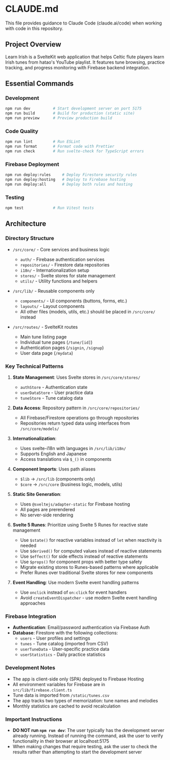 # CLAUDE.md

This file provides guidance to Claude Code (claude.ai/code) when working with code in this repository.

## Project Overview

Learn Irish is a SvelteKit web application that helps Celtic flute players learn Irish tunes from hatao's YouTube playlist. It features tune browsing, practice tracking, and progress monitoring with Firebase backend integration.

## Essential Commands

### Development

```bash
npm run dev          # Start development server on port 5175
npm run build        # Build for production (static site)
npm run preview      # Preview production build
```

### Code Quality

```bash
npm run lint         # Run ESLint
npm run format       # Format code with Prettier
npm run check        # Run svelte-check for TypeScript errors
```

### Firebase Deployment

```bash
npm run deploy:rules     # Deploy Firestore security rules
npm run deploy:hosting   # Deploy to Firebase hosting
npm run deploy:all       # Deploy both rules and hosting
```

### Testing

```bash
npm test             # Run Vitest tests
```

## Architecture

### Directory Structure

- `/src/core/` - Core services and business logic
  - `auth/` - Firebase authentication services
  - `repositories/` - Firestore data repositories
  - `i18n/` - Internationalization setup
  - `stores/` - Svelte stores for state management
  - `utils/` - Utility functions and helpers

- `/src/lib/` - Reusable components only
  - `components/` - UI components (buttons, forms, etc.)
  - `layouts/` - Layout components
  - All other files (models, utils, etc.) should be placed in `/src/core/` instead

- `/src/routes/` - SvelteKit routes
  - Main tune listing page
  - Individual tune pages (`/tune/[id]`)
  - Authentication pages (`/signin`, `/signup`)
  - User data page (`/mydata`)

### Key Technical Patterns

1. **State Management**: Uses Svelte stores in `/src/core/stores/`
   - `authStore` - Authentication state
   - `userDataStore` - User practice data
   - `tuneStore` - Tune catalog data

2. **Data Access**: Repository pattern in `/src/core/repositories/`
   - All Firebase/Firestore operations go through repositories
   - Repositories return typed data using interfaces from `/src/core/models/`

3. **Internationalization**:
   - Uses svelte-i18n with languages in `/src/lib/i18n/`
   - Supports English and Japanese
   - Access translations via `$_()` in components

4. **Component Imports**: Uses path aliases
   - `$lib` → `/src/lib` (components only)
   - `$core` → `/src/core` (business logic, models, utils)

5. **Static Site Generation**:
   - Uses `@sveltejs/adapter-static` for Firebase hosting
   - All pages are prerendered
   - No server-side rendering

6. **Svelte 5 Runes**: Prioritize using Svelte 5 Runes for reactive state management
   - Use `$state()` for reactive variables instead of `let` when reactivity is needed
   - Use `$derived()` for computed values instead of reactive statements
   - Use `$effect()` for side effects instead of reactive statements
   - Use `$props()` for component props with better type safety
   - Migrate existing stores to Runes-based patterns where applicable
   - Prefer Runes over traditional Svelte stores for new components

7. **Event Handling**: Use modern Svelte event handling patterns
   - Use `onclick` instead of `on:click` for event handlers
   - Avoid `createEventDispatcher` - use modern Svelte event handling approaches

### Firebase Integration

- **Authentication**: Email/password authentication via Firebase Auth
- **Database**: Firestore with the following collections:
  - `users` - User profiles and settings
  - `tunes` - Tune catalog (imported from CSV)
  - `userTuneData` - User-specific practice data
  - `userStatistics` - Daily practice statistics

### Development Notes

- The app is client-side only (SPA) deployed to Firebase Hosting
- All environment variables for Firebase are in `src/lib/firebase.client.ts`
- Tune data is imported from `/static/tunes.csv`
- The app tracks two types of memorization: tune names and melodies
- Monthly statistics are cached to avoid recalculation

### Important Instructions

- **DO NOT run `npm run dev`**: The user typically has the development server already running. Instead of running the command, ask the user to verify functionality in their browser at localhost:5175
- When making changes that require testing, ask the user to check the results rather than attempting to start the development server
